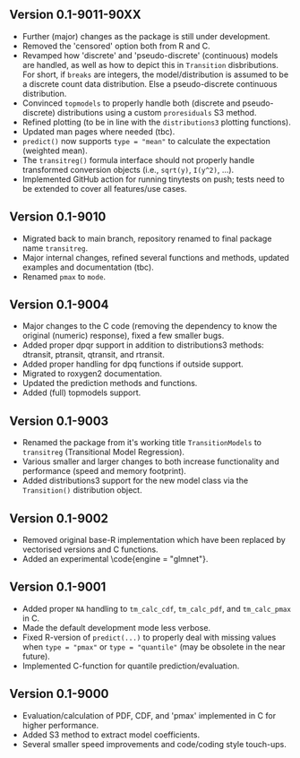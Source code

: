 
## Version 0.1-9011-90XX

* Further (major) changes as the package is still under development.
* Removed the 'censored' option both from R and C.
* Revamped how 'discrete' and 'pseudo-discrete' (continuous) models
  are handled, as well as how to depict this in `Transition` disbributions.
  For short, if `breaks` are integers, the model/distribution is assumed to 
  be a discrete count data distribution. Else a pseudo-discrete continuous
  distribution.
* Convinced `topmodels` to properly handle both (discrete and pseudo-discrete)
  distributions using a custom `proresiduals` S3 method.
* Refined plotting (to be in line with the `distributions3` plotting functions).
* Updated man pages where needed (tbc).
* `predict()` now supports `type = "mean"` to calculate the expectation (weighted mean).
* The `transitreg()` formula interface should not properly handle 
  transformed conversion objects (i.e., `sqrt(y)`, `I(y^2)`, ...).
* Implemented GitHub action for running tinytests on push; tests need to be
  extended to cover all features/use cases.

## Version 0.1-9010

* Migrated back to main branch, repository renamed to final
  package name `transitreg`.
* Major internal changes, refined several functions and methods,
  updated examples and documentation (tbc).
* Renamed `pmax` to `mode`.

## Version 0.1-9004

* Major changes to the C code (removing the
  dependency to know the original (numeric) response), fixed a few
  smaller bugs.
* Added proper dpqr support in addition to distributions3 methods:
  dtransit, ptransit, qtransit, and rtransit.
* Added proper handling for dpq functions if outside support.
* Migrated to roxygen2 documentation.
* Updated the prediction methods and functions.
* Added (full) topmodels support.

## Version 0.1-9003

* Renamed the package from it's working title `TransitionModels`
  to `transitreg` (Transitional Model Regression).
* Various smaller and larger changes to both increase functionality
  and performance (speed and memory footprint).
* Added distributions3 support for the new model class via the
  `Transition()` distribution object.

## Version 0.1-9002

* Removed original base-R implementation which have been replaced
    by vectorised versions and C functions.
* Added an experimental \code{engine = "glmnet"}.

## Version 0.1-9001

* Added proper `NA` handling to `tm_calc_cdf`, `tm_calc_pdf`,
    and `tm_calc_pmax` in C.
* Made the default development mode less verbose.
* Fixed R-version of `predict(...)` to properly deal with missing values
    when `type = "pmax"` or `type = "quantile"` (may be obsolete in the near future).
* Implemented C-function for quantile prediction/evaluation.

## Version 0.1-9000

* Evaluation/calculation of PDF, CDF, and 'pmax' implemented
  in C for higher performance.
* Added S3 method to extract model coefficients.
* Several smaller speed improvements and code/coding style touch-ups.
